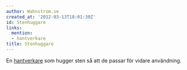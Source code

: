 ```yaml
---
author: Wahnstrom.se
created_at: '2012-03-13T18:01:30Z'
id: Stenhuggare
links:
  mention:
  - hantverkare
title: Stenhuggare
---
```


En [hantverkare] som hugger sten så att de passar för vidare användning.

  [hantverkare]: hantverkare